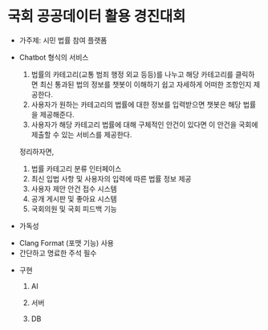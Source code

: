 # 국회 공공데이터 활용 경진대회

* 가주제: 시민 법률 참여 플랫폼

* Chatbot 형식의 서비스
  1. 법률의 카테고리(교통 범죄 행정 외교 등등)를 나누고 해당 카테고리를 클릭하면 최신 통과된 법의 정보를 챗봇이 이해하기 쉽고 자세하게 어떠한 조항인지 제공한다.
  2. 사용자가 원하는 카테고리의 법률에 대한 정보를 입력받으면 챗봇은 해당 법률을 제공해준다.
  3. 사용자가 해당 카테고리 법률에 대해 구체적인 안건이 있다면 이 안건을 국회에 제출할 수 있는 서비스를 제공한다.
  
  정리하자면,
  
  1. 법률 카테고리 분류 인터페이스
  2. 최신 입법 사항 및 사용자의 입력에 따른 법률 정보 제공
  3. 사용자 제안 안건 접수 시스템
  4. 공개 게시판 및 좋아요 시스템
  5. 국회의원 및 국회 피드백 기능
  

* 가독성
- Clang Format (포맷 기능) 사용
- 간단하고 명료한 주석 필수

* 구현

  1. AI 
 
  2. 서버
 
  3. DB
   
